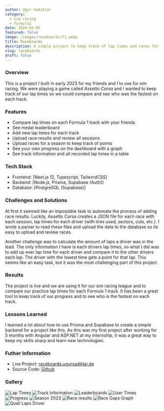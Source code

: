 ```yaml
---
author: Ugur Sadiklar
category:
  - sim racing
  - formula1
date: 2024-03-05
featured: false
image: /images/raceboards/f1.webp
title: Raceboards
description: A simple project to keep track of lap times and races for sim racers
slug: raceboards
draft: false
---
```


### Overview

This is a project I built in early 2023 for my friends and I to use for sim racing. We were playing a game called _Assetto Corsa_ and I wanted to keep track of our lap times so we could compare and see who was the fastest on each track.

### Features

- Compare lap times on each Formula 1 track with your friends
- See medal leaderboard
- Add new lap times for each track
- Upload race results and review all sessions
- Upload races for a season to keep track of points
- See your own progress on the dashboard with a graph
- See track information and all recorded lap times in a table

### Tech Stack

- Frontend: [Next.js 12, Typescript, TailwindCSS]
- Backend: [Node.js, Prisma, Supabase (Auth)]
- Database: [PostgreSQL (Supabase)]

### Challenges and Solutions

At first it seemed like an impossible task to automate the process of adding race results. Luckily, Assetto Corsa creates a JSON file for each race with each session, lap times for each driver (with tires used, sectors, cuts, etc.). I wrote a parser to read these files and upload the data to the database so its easy to upload and review races.

Another challenge was to calculate the amount of laps a driver was in the lead. The only information I have is each drivers lap times, so what I did was to add up ever lap time for each driver and compare it to the other drivers each lap. The driver with the lowest time gets a point for that lap.
This seems like an easy task, but it was the most challenging part of this project.

### Results

The project is live and we are using it for our sim racing league and to compare our practice lap times for each Formula 1 track. It has been a great tool to keep track of our progress and to see who is the fastest on each track.

### Lessons Learned

I learned a lot about how to use Prisma and Supabase to create a simple backend for a project like this. As this was my first project after working for 5 months with Angular and ASP.NET at my internship, it was a great way to keep my skills sharp and learn new technologies.

### Futher Information

- Live Project: [raceboards.ugursadiklar.de](https://raceboards.ugursadiklar.de)
- Source Code: [Github](https://github.com/ugur-sa/raceboards)

### Gallery

![Lap Times](/images/raceboards/raceboards_bestTimes.JPG)
![Track Information](/images/raceboards/TrackInformation.JPG)
![Leaderboards](/images/raceboards/leaderboards.JPG)
![User Times](/images/raceboards/times.JPG)
![Progress](/images/raceboards/progress.JPG)
![Season 2023](/images/raceboards/season2023.JPG)
![Race results](/images/raceboards/race.JPG)
![Race Gaps Graph](/images/raceboards/racegaps.JPG)
![Quali Laps Driver](/images/raceboards/qualilaps.JPG)
